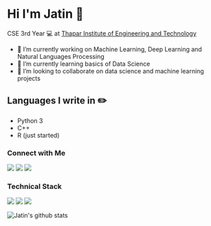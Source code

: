 # Hi I'm Jatin :wave:
CSE 3rd Year 💻 at [Thapar Institute of Engineering and Technology](https://thapar.edu)

- 🔭 I’m currently working on Machine Learning, Deep Learning and Natural Languages Processing
- 🌱 I’m currently learning basics of Data Science
- 👯 I’m looking to collaborate on data science and machine learning projects


## Languages I write in :pencil2:
- Python 3
- C++
- R (just started)

### Connect with Me
[<img src="https://img.shields.io/badge/linkedin-%230077B5.svg?&style=for-the-badge&logo=linkedin&logoColor=white" />](https://www.linkedin.com/in/jatin-rana-10678516b/)
[<img src="https://img.shields.io/badge/Kaggle-%2320BEFF.svg?&style=for-the-badge&logo=Kaggle&logoColor=white" />](https://www.kaggle.com/jatin535)
[<img src="https://img.shields.io/badge/instagram-%23E4405F.svg?&style=for-the-badge&logo=instagram&logoColor=white" />](https://www.instagram.com/_.jatin_rana._/)

### Technical Stack
<img src="https://img.shields.io/badge/python-%233776AB.svg?&style=flat-square&logo=python&logoColor=white" /> <img src="https://img.shields.io/badge/Tensorflow-%23FF6FOO.svg?&style=flat-square&logo=Tensorflow&logoColor=white" />   <img src="https://img.shields.io/badge/Keras-%23D00000.svg?&style=flat-square&logo=Keras&logoColor=white" /> 

![Jatin's github stats](https://github-readme-stats.vercel.app/api?username=jatinranav1&show_icons=true&theme=radical)
